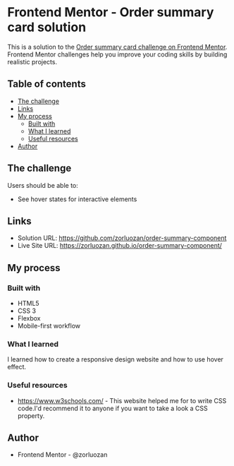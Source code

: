 # Frontend Mentor - Order summary card solution

This is a solution to the [Order summary card challenge on Frontend Mentor](https://www.frontendmentor.io/challenges/order-summary-component-QlPmajDUj). Frontend Mentor challenges help you improve your coding skills by building realistic projects.

## Table of contents

- [The challenge](#the-challenge)
- [Links](#links)
- [My process](#my-process)
  - [Built with](#built-with)
  - [What I learned](#what-i-learned)
  - [Useful resources](#useful-resources)
- [Author](#author)

## The challenge

Users should be able to:
- See hover states for interactive elements

## Links

- Solution URL: https://github.com/zorluozan/order-summary-component
- Live Site URL: https://zorluozan.github.io/order-summary-component/

## My process

### Built with

- HTML5
- CSS 3
- Flexbox
- Mobile-first workflow

### What I learned

I learned how to create a responsive design website and how to use hover effect.

### Useful resources

- https://www.w3schools.com/ - This website helped me for to write CSS code.I'd recommend it to anyone if you want to take a look a CSS property.

## Author
- Frontend Mentor - @zorluozan